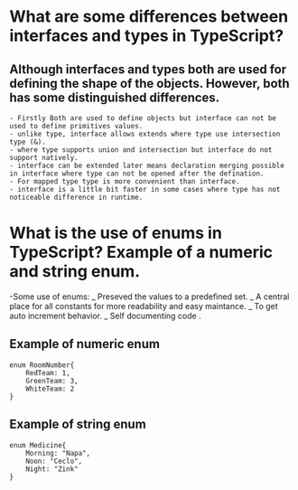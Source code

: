 # What are some differences between interfaces and types in TypeScript?

## Although interfaces and types both are used for defining the shape of the objects. However, both has some distinguished differences.

    - Firstly Both are used to define objects but interface can not be used to define primitives values.
    - unlike type, interface allows extends where type use intersection type (&).
    - where type supports union and intersection but interface do not support natively.
    - interface can be extended later means declaration merging possible in interface where type can not be opened after the defination.
    - For mapped type type is more convenient than interface.
    - interface is a little bit faster in some cases where type has not noticeable difference in runtime.

# What is the use of enums in TypeScript? Example of a numeric and string enum.

-Some use of enums:
_ Preseved the values to a predefined set.
_ A central place for all constants for more readability and easy maintance.
_ To get auto increment behavior.
_ Self documenting code .

## Example of numeric enum

    enum RoomNumber{
        RedTeam: 1,
        GreenTeam: 3,
        WhiteTeam: 2
    }

## Example of string enum

    enum Medicine{
        Morning: "Napa",
        Noon: "Ceclo",
        Night: "Zink"
    }
